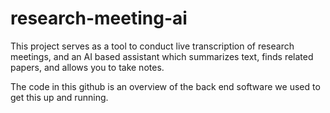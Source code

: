 # research-meeting-ai

This project serves as a tool to conduct live transcription of research meetings, and an AI based assistant which summarizes text, finds related papers, and allows you to take notes.

The code in this github is an overview of the back end software we used to get this up and running. 

